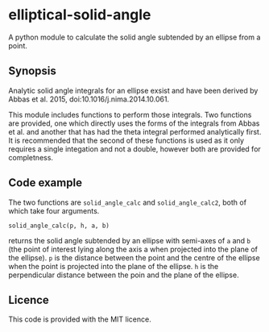 # elliptical-solid-angle
A python module to calculate the solid angle subtended by an ellipse from a point.

## Synopsis

Analytic solid angle integrals for an ellipse exsist and have been derived by Abbas et al. 2015, doi:10.1016/j.nima.2014.10.061.

This module includes functions to perform those integrals. Two functions are provided, one which directly uses the forms of the integrals from Abbas et al. and another that has had the theta integral performed analytically first. It is recommended that the second of these functions is used as it only requires a single integation and not a double, however both are provided for completness.

## Code example

The two functions are `solid_angle_calc` and `solid_angle_calc2`, both of which take four arguments.

`solid_angle_calc(p, h, a, b)`

returns the solid angle subtended by an ellipse with semi-axes of `a` and `b` (the point of interest lying along the axis a when projected into the plane of the ellipse). `p` is the distance between the point and the centre of the ellipse when the point is projected into the plane of the ellipse. `h` is the perpendicular distance between the poin and the plane of the ellipse.

## Licence

This code is provided with the MIT licence.
